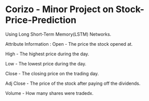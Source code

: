# Corizo - Minor Project on Stock-Price-Prediction

Using Long Short-Term Memory(LSTM) Networks.

Attribute Information :
Open - The price the stock opened at.

High - The highest price during the day.

Low - The lowest price during the day.

Close - The closing price on the trading day.

Adj Close - The price of the stock after paying off the dividends.

Volume - How many shares were tradedx.
